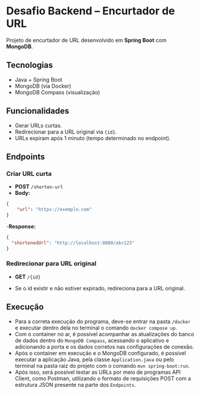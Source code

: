 # Desafio Backend – Encurtador de URL

Projeto de encurtador de URL desenvolvido em **Spring Boot** com **MongoDB**.

## Tecnologias
- Java + Spring Boot
- MongoDB (via Docker)
- MongoDB Compass (visualização)

## Funcionalidades
- Gerar URLs curtas.
- Redirecionar para a URL original via `{id}`.
- URLs expiram após 1 minuto (tempo determinado no endpoint).

## Endpoints

### Criar URL curta
- **POST** `/shorten-url`
- **Body:**
```json
{ 
    "url": "https://exemplo.com" 
}
```
-**Response:**
```json
{
  "shortenedUrl": "http://localhost:8080/abc123"
}
```

### Redirecionar para URL original
- **GET** `/{id}`

- Se o id existir e não estiver expirado, redireciona para a URL original.


## Execução

- Para a correta execução do programa, deve-se entrar na pasta `/docker` e executar dentro dela no terminal o comando `docker compose up`.
- Com o container no ar, é possível acompanhar as atualizações do banco de dados dentro do `MongoDB Compass`, acessando o aplicativo e adicionando a porta e os dados corretos nas configurações de conexão.
- Após o container em execução e o MongoDB configurado, é possível executar a aplicação Java, pela classe `Application.java` ou pelo terminal na pasta raiz do projeto com o comando `mvn spring-boot:run`.
- Após isso, será possível testar as URLs por meio de programas API Client, como Postman, utilizando o formato de requisições POST com a estrutura JSON presente na parte dos `Endpoints`.
